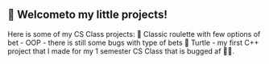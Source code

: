 ## 👋 Welcometo my little projects!
  Here is some of my CS Class projects:
  :game_die: Classic roulette with few options of bet - OOP
      - there is still some bugs with type of bets
  :turtle: Turtle - my first C++ project that I made for my 1 semester CS Class that is bugged af 🐛🔨. 

  
